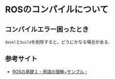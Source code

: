 
# ROSのコンパイルについて

## コンパイルエラー困ったとき

`devel`と`build`を削除すると，どうにかなる場合がある．

## 参考サイト
- [ROSの基礎１ - 用語の理解~サンプル -](https://hdmrf.site/notebook/ros_fundamental1.html)
